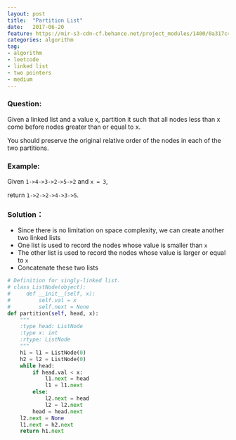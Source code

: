 ```yaml
---
layout: post
title:  "Partition List"
date:   2017-06-20
feature: https://mir-s3-cdn-cf.behance.net/project_modules/1400/0a317c49535589.58b77ea8a560e.jpg
categories: algorithm
tag:
- algorithm
- leetcode
- linked list
- two pointers
- medium
---
```

### Question: 
Given a linked list and a value x, partition it such that all nodes less than x come before nodes greater than or equal to x.

You should preserve the original relative order of the nodes in each of the two partitions.

### Example:
Given `1->4->3->2->5->2` and `x = 3`,

return `1->2->2->4->3->5`.

### Solution：
- Since there is no limitation on space complexity, we can create another two linked lists
- One list is used to record the nodes whose value is smaller than `x`
- The other list is used to record the nodes whose value is larger or equal to `x`
- Concatenate these two lists

```python
# Definition for singly-linked list.
# class ListNode(object):
#     def __init__(self, x):
#         self.val = x
#         self.next = None
def partition(self, head, x):
    """
    :type head: ListNode
    :type x: int
    :rtype: ListNode
    """
    h1 = l1 = ListNode(0)
    h2 = l2 = ListNode(0)
    while head:
        if head.val < x:
            l1.next = head
            l1 = l1.next
        else:
            l2.next = head
            l2 = l2.next
        head = head.next
    l2.next = None
    l1.next = h2.next
    return h1.next
```